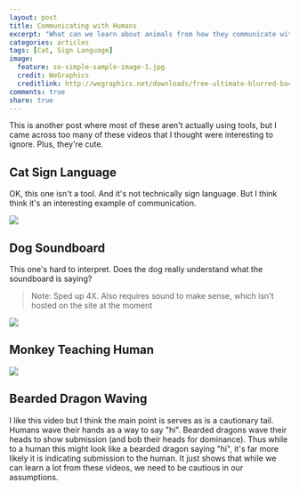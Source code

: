 ```yaml
---
layout: post
title: Communicating with Humans
excerpt: "What can we learn about animals from how they communicate with humans"
categories: articles
tags: [Cat, Sign Language]
image:
  feature: so-simple-sample-image-1.jpg
  credit: WeGraphics
  creditlink: http://wegraphics.net/downloads/free-ultimate-blurred-background-pack/
comments: true
share: true
---
```


This is another post where most of these aren't actually using tools, but I came across too many of these videos that I thought were interesting to ignore. Plus, they're cute.


## Cat Sign Language

OK, this one isn't a tool. And it's not technically sign language. But I think think it's an interesting example of communication.

<img src='https://github.com/jss367/antools/blob/gh-pages-2.3.4/assets/images/communication/cat_sign_language_with_human.gif?raw=true' />


## Dog Soundboard

This one's hard to interpret. Does the dog really understand what the soundboard is saying?

> Note: Sped up 4X. Also requires sound to make sense, which isn't hosted on the site at the moment

<img src='https://github.com/jss367/antools/blob/gh-pages-2.3.4/assets/images/communication/dog_soundboard.gif?raw=true' />




## Monkey Teaching Human

<img src='https://github.com/jss367/antools/blob/gh-pages-2.3.4/assets/images/communication/monkey_teaching_human.gif?raw=true' />


## Bearded Dragon Waving

I like this video but I think the main point is serves as is a cautionary tail. Humans wave their hands as a way to say "hi". Bearded dragons wave their heads to show submission (and bob their heads for dominance). Thus while to a human this might look like a bearded dragon saying "hi", it's far more likely it is indicating submission to the human. It just shows that while we can learn a lot from these videos, we need to be cautious in our assumptions.


